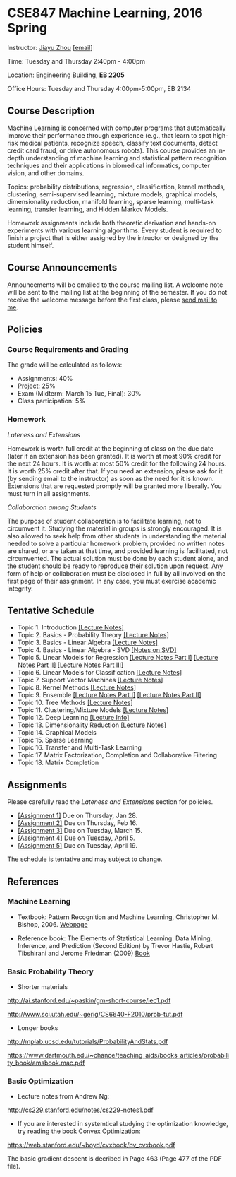 # CSE847 Machine Learning, 2016 Spring
Instructor: [Jiayu Zhou](http://0xmachine.com) [[email](mailto:jiayuz@msu.edu)]



Time: Tuesday and Thursday 2:40pm - 4:00pm

Location: Engineering Building, **EB 2205**  

Office Hours: Tuesday and Thursday 4:00pm-5:00pm, EB 2134


## Course Description
Machine Learning is concerned with computer programs that automatically improve their performance through experience (e.g., that learn to spot high-risk medical patients, recognize speech, classify text documents, detect credit card fraud, or drive autonomous robots). This course provides an in-depth understanding of machine learning and statistical pattern recognition techniques and their applications in biomedical informatics, computer vision, and other domains.

Topics: probability distributions, regression, classification, kernel methods, clustering, semi-supervised learning, mixture models, graphical models, dimensionality reduction, manifold learning, sparse learning, multi-task learning, transfer learning, and Hidden Markov Models.

Homework assignments include both theoretic derivation and hands-on experiments with various learning algorithms. Every student is required to finish a project that is either assigned by the intructor or designed by the student himself.

## Course Announcements
Announcements will be emailed to the course mailing list. A welcome note will be sent to the mailing list at the beginning of the semester.  If you do not receive the welcome message before the first class, please [send mail to me](mailto:jiayuz@msu.edu).

## Policies
### Course Requirements and Grading
The grade will be calculated as follows:

* Assignments: 40%
* [Project](https://github.com/jiayuzhou/CSE847-2016Spring/tree/master/project): 25% 
* Exam (Midterm: March 15 Tue, Final): 30% 
* Class participation: 5% 

### Homework
*Lateness and Extensions*

Homework is worth full credit at the beginning of class on the due date (later if an extension has been granted). It is worth at most 90% credit for the next 24 hours. It is worth at most 50% credit for the following 24 hours. It is worth 25% credit after that.  If you need an extension, please ask for it (by sending email to the instructor) as soon as the need for it is known.  Extensions that are requested promptly will be granted more liberally.  You must turn in all assignments.

*Collaboration among Students*

The purpose of student collaboration is to facilitate learning, not to circumvent it. Studying the material in groups is strongly encouraged. It is also allowed to seek help from other students in understanding the material needed to solve a particular homework problem, provided no written notes are shared, or are taken at that time, and provided learning is facilitated, not circumvented. The actual solution must be done by each student alone, and the student should be ready to reproduce their solution upon request. Any form of help or collaboration must be disclosed in full by all involved on the first page of their assignment. In any case, you must exercise academic integrity.

## Tentative Schedule

* Topic 1. Introduction [[Lecture Notes]](https://github.com/jiayuzhou/CSE847-2016Spring/blob/master/notes/Lec1-Intro.pdf)
* Topic 2. Basics - Probability Theory [[Lecture Notes]](https://github.com/jiayuzhou/CSE847-2016Spring/blob/master/notes/Lec2-Prob.pdf)
* Topic 3. Basics - Linear Algebra [[Lecture Notes]](https://github.com/jiayuzhou/CSE847-2016Spring/blob/master/notes/Lec3-LinearAlgebra.pdf)
* Topic 4. Basics - Linear Algebra - SVD [[Notes on SVD]](https://github.com/jiayuzhou/CSE847-2016Spring/blob/master/notes/Lec4-SVD.pdf)
* Topic 5. Linear Models for Regression 
           [[Lecture Notes Part I]](https://github.com/jiayuzhou/CSE847-2016Spring/blob/master/notes/Lec5-Regression.pdf)
           [[Lecture Notes Part II]](https://github.com/jiayuzhou/CSE847-2016Spring/blob/master/notes/Lec5-Regression2.pdf)
           [[Lecture Notes Part III]](https://github.com/jiayuzhou/CSE847-2016Spring/blob/master/notes/Lec5-Regression3.pdf)
* Topic 6. Linear Models for Classification
           [[Lecture Notes]](https://github.com/jiayuzhou/CSE847-2016Spring/blob/master/notes/Lec6-Classification.pdf)
* Topic 7. Support Vector Machines
     	   [[Lecture Notes]](https://github.com/jiayuzhou/CSE847-2016Spring/blob/master/notes/Lec7-SVM.pdf)
* Topic 8. Kernel Methods
		   [[Lecture Notes]](https://github.com/jiayuzhou/CSE847-2016Spring/blob/master/notes/Lec8-Kernel.pdf)
* Topic 9. Ensemble
		   [[Lecture Notes Part I]](https://github.com/jiayuzhou/CSE847-2016Spring/blob/master/notes/Lec9-Ensemble.pdf)
		   [[Lecture Notes Part II]](https://github.com/jiayuzhou/CSE847-2016Spring/blob/master/notes/Lec9-Ensemble2.pdf)
* Topic 10. Tree Methods
		   [[Lecture Notes]](https://github.com/jiayuzhou/CSE847-2016Spring/blob/master/notes/Lec10-TreeMethods.pdf)
* Topic 11. Clustering/Mixture Models
                   [[Lecture Notes]](https://github.com/jiayuzhou/CSE847-2016Spring/blob/master/notes/Lec11-Clustering.pdf)
* Topic 12. Deep Learning
                   [[Lecture Info]](https://github.com/jiayuzhou/CSE847-2016Spring/tree/master/notes/Lec12-DeepLearning)
* Topic 13. Dimensionality Reduction
                   [[Lecture Notes]](https://github.com/jiayuzhou/CSE847-2016Spring/blob/master/notes/Lec13-DimReduction.pdf)
* Topic 14. Graphical Models
* Topic 15. Sparse Learning 
* Topic 16. Transfer and Multi-Task Learning 
* Topic 17. Matrix Factorization, Completion and Collaborative Filtering
* Topic 18. Matrix Completion

## Assignments

Please carefully read the *Lateness and Extensions* section for policies. 

* [[Assignment 1]](https://github.com/jiayuzhou/CSE847-2016Spring/blob/master/homework/assignment1.pdf)
Due on Thursday, Jan 28. 
* [[Assignment 2]](https://github.com/jiayuzhou/CSE847-2016Spring/blob/master/homework/assignment2.pdf)
Due on Thursday, Feb 16. 
* [[Assignment 3]](https://github.com/jiayuzhou/CSE847-2016Spring/blob/master/homework/assignment3.pdf)
Due on Tuesday, March 15. 
* [[Assignment 4]](https://github.com/jiayuzhou/CSE847-2016Spring/blob/master/homework/assignment4.pdf)
Due on Tuesday, April 5. 
* [[Assignment 5]](https://github.com/jiayuzhou/CSE847-2016Spring/blob/master/homework/assignment5.pdf)
Due on Tuesday, April 19. 

The schedule is tentative and may subject to change. 

## References

### Machine Learning

* Textbook: Pattern Recognition and Machine Learning, Christopher M. Bishop, 2006. [Webpage](http://research.microsoft.com/en-us/um/people/cmbishop/PRML/)

* Reference book: The Elements of Statistical Learning: Data Mining, Inference, and Prediction (Second Edition)
by Trevor Hastie, Robert Tibshirani and Jerome Friedman (2009) [Book](http://www-stat.stanford.edu/~hastie/Papers/ESLII.pdf)

### Basic Probability Theory

* Shorter materials

http://ai.stanford.edu/~paskin/gm-short-course/lec1.pdf

http://www.sci.utah.edu/~gerig/CS6640-F2010/prob-tut.pdf 

* Longer books

http://mplab.ucsd.edu/tutorials/ProbabilityAndStats.pdf

https://www.dartmouth.edu/~chance/teaching_aids/books_articles/probability_book/amsbook.mac.pdf

### Basic Optimization 

* Lecture notes from Andrew Ng:

http://cs229.stanford.edu/notes/cs229-notes1.pdf

* If you are interested in systemtical studying the optimization 
 knowledge, try reading the book Convex Optimization:

https://web.stanford.edu/~boyd/cvxbook/bv_cvxbook.pdf

The basic gradient descent is decribed in Page 463 (Page 477 of the PDF file). 
